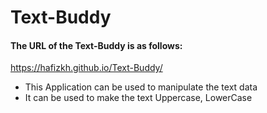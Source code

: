# Text-Buddy

#### The URL of the Text-Buddy is as follows:

https://hafizkh.github.io/Text-Buddy/

- This Application can be used to manipulate the text data
- It can be used to make the text Uppercase, LowerCase

